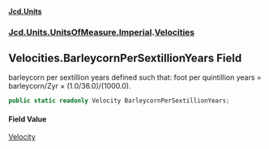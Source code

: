 #### [Jcd.Units](index 'index')
### [Jcd.Units.UnitsOfMeasure.Imperial](Jcd.Units.UnitsOfMeasure.Imperial 'Jcd.Units.UnitsOfMeasure.Imperial').[Velocities](Velocities 'Jcd.Units.UnitsOfMeasure.Imperial.Velocities')

## Velocities.BarleycornPerSextillionYears Field

barleycorn per sextillion years defined such that: foot per quintillion years = barleycorn/Zyr ×
(1.0/36.0)/(1000.0).

```csharp
public static readonly Velocity BarleycornPerSextillionYears;
```

#### Field Value
[Velocity](Velocity 'Jcd.Units.UnitTypes.Velocity')